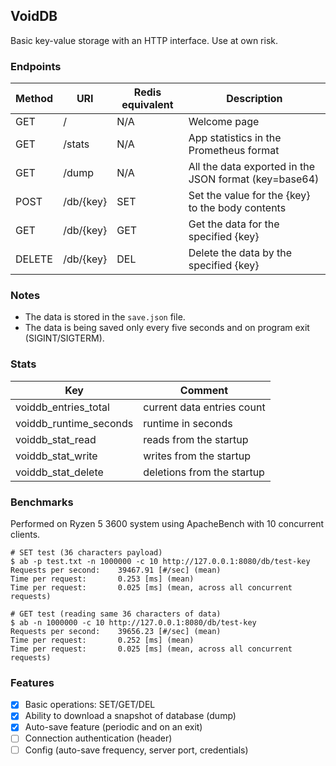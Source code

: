 VoidDB
---
Basic key-value storage with an HTTP interface. Use at own risk.

### Endpoints
| Method | URI       | Redis equivalent | Description                                           |
|--------|-----------|------------------|-------------------------------------------------------|
| GET    | /         | N/A              | Welcome page                                          |
| GET    | /stats    | N/A              | App statistics in the Prometheus format               |
| GET    | /dump     | N/A              | All the data exported in the JSON format (key=base64) |
| POST   | /db/{key} | SET              | Set the value for the {key} to the body contents      |
| GET    | /db/{key} | GET              | Get the data for the specified {key}                  |
| DELETE | /db/{key} | DEL              | Delete the data by the specified {key}                |

### Notes
- The data is stored in the `save.json` file.
- The data is being saved only every five seconds and on program exit (SIGINT/SIGTERM).

### Stats
| Key                    | Comment                    |
|------------------------|----------------------------|
| voiddb_entries_total   | current data entries count |
| voiddb_runtime_seconds | runtime in seconds         |
| voiddb_stat_read       | reads from the startup     |
| voiddb_stat_write      | writes from the startup    |
| voiddb_stat_delete     | deletions from the startup |

### Benchmarks
Performed on Ryzen 5 3600 system using ApacheBench with 10 concurrent clients.
```
# SET test (36 characters payload)
$ ab -p test.txt -n 1000000 -c 10 http://127.0.0.1:8080/db/test-key
Requests per second:    39467.91 [#/sec] (mean)
Time per request:       0.253 [ms] (mean)
Time per request:       0.025 [ms] (mean, across all concurrent requests)

# GET test (reading same 36 characters of data)
$ ab -n 1000000 -c 10 http://127.0.0.1:8080/db/test-key
Requests per second:    39656.23 [#/sec] (mean)
Time per request:       0.252 [ms] (mean)
Time per request:       0.025 [ms] (mean, across all concurrent requests)
```

### Features
- [x] Basic operations: SET/GET/DEL
- [x] Ability to download a snapshot of database (dump)
- [x] Auto-save feature (periodic and on an exit)
- [ ] Connection authentication (header)
- [ ] Config (auto-save frequency, server port, credentials)
